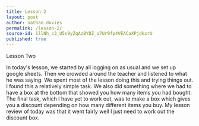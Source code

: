 ```yaml
---
title: Lesson 2
layout: post
author: nathan.davies
permalink: /lesson-2/
source-id: 1llNh_c3_U5s9yZqAzBYDZ_o7Ur9fp4VEACaXPjdkxrU
published: true
---
```

Lesson Two

In today's lesson, we started by all logging on as usual and we set up google sheets. Then we crowded around the teacher and listened to what he was saying. We spent most of the lesson doing this and trying things out. I found this a relatively simple task. We also did something where we had to have a box at the bottom that showed you how many items you had bought. The final task, which I have yet to work out, was to make a box which gives you a discount depending on how many different items you buy. My lesson review of today was that it went fairly well I just need to work out the discount box.

